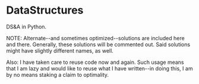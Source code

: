 # DataStructures
DS&amp;A in Python.

NOTE: Alternate--and sometimes optimized--solutions are included here and there. 
Generally, these solutions will be commented out. Said solutions might have slightly
different names, as well.

Also: I have taken care to reuse code now and again. Such usage means
that I am lazy and would like to reuse what I have written--in doing this,
I am by no means staking a claim to optimality.
